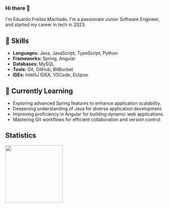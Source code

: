 ### Hi there 👋

I'm Eduardo Freitas Machado, I'm a passionate Junior Software Engineer, and started my career in tech in 2023. 

## 🚀 Skills
- **Languages:** Java, JavaScript, TypeScript, Python
- **Frameworks:** Spring, Angular
- **Databases:** MySQL
- **Tools:** Git, GitHub, BitBucket
- **IDEs:** IntelliJ IDEA, VSCode, Eclipse

## 🌱 Currently Learning
- Exploring advanced Spring features to enhance application scalability.
- Deepening understanding of Java for diverse application development.
- Improving proficiency in Angular for building dynamic web applications.
- Mastering Git workflows for efficient collaboration and version control

## Statistics

<div>
<a href="https://github.com/Eduardo-FM">
<img loading="lazy" height="180em" src="https://github-readme-stats.vercel.app/api/top-langs/?username=Eduardo-FM&hide=css,scss,html&layout=compact&langs_count=7&theme=dracula&language_color_python=4CAF50"/>
</div>


